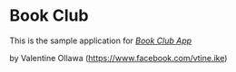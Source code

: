 # Book Club

This is the sample application for [*Book Club App*](#)

by Valentine Ollawa (https://www.facebook.com/vtine.ike)